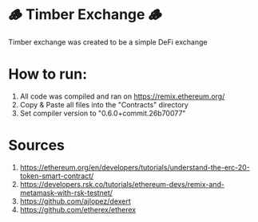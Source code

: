 # 🪵 Timber Exchange 🪵

Timber exchange was created to be a simple DeFi exchange

# How to run:
1. All code was compiled and ran on https://remix.ethereum.org/
2. Copy & Paste all files into the "Contracts" directory
3. Set compiler version to "0.6.0+commit.26b70077"


# Sources
1. https://ethereum.org/en/developers/tutorials/understand-the-erc-20-token-smart-contract/
2. https://developers.rsk.co/tutorials/ethereum-devs/remix-and-metamask-with-rsk-testnet/
3. https://github.com/ajlopez/dexert
4. https://github.com/etherex/etherex
